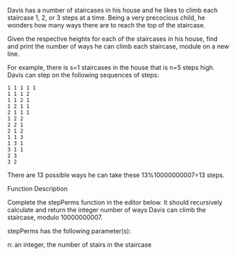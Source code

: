 Davis has a number of staircases in his house and he likes to climb each staircase 1, 2, or 3 steps at a time. Being a very precocious child, he wonders how many ways there are to reach the top of the staircase.

Given the respective heights for each of the  staircases in his house, find and print the number of ways he can climb each staircase, module  on a new line.

For example, there is s=1 staircases in the house that is n=5 steps high. Davis can step on the following sequences of steps:

```
1 1 1 1 1
1 1 1 2
1 1 2 1 
1 2 1 1
2 1 1 1
1 2 2
2 2 1
2 1 2
1 1 3
1 3 1
3 1 1
2 3
3 2
```
There are 13 possible ways he can take these 13%10000000007=13 steps. 

Function Description

Complete the stepPerms function in the editor below. It should recursively calculate and return the integer number of ways Davis can climb the staircase, modulo 10000000007.

stepPerms has the following parameter(s):

n: an integer, the number of stairs in the staircase
